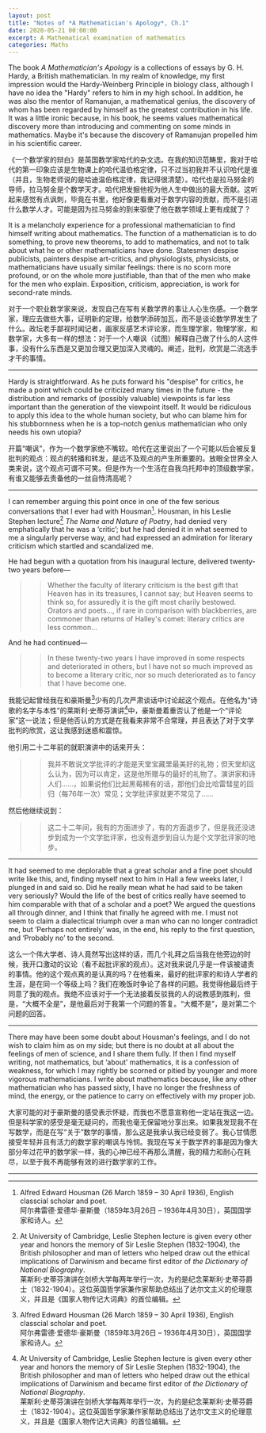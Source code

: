 ```yaml
---
layout: post
title: "Notes of *A Mathematician's Apology*, Ch.1"
date: 2020-05-21 00:00:00
excerpt: A Mathematical examination of mathematics
categories: Maths
---
```

The book *A Mathematician's Apology* is a collections of essays by G. H. Hardy, a British mathematician. In my realm of knowledge, my first impression would the Hardy-Weinberg Principle in biology class, although I have no idea the "Hardy" refers to him in my high school. In addition, he was also the mentor of Ramanujan, a mathematical genius, the discovery of whom has been regarded by himself as the greatest contribution in his life. It was a little ironic because, in his book, he seems values mathematical discovery more than introducing and commenting on some minds in mathematics. Maybe it's because the discovery of Ramanujan propelled him in his scientific career.

《一个数学家的辩白》是英国数学家哈代的杂文选。在我的知识范畴里，我对于哈代的第一印象应该是生物课上的哈代温伯格定律，只不过当初我并不认识哈代是谁（并且，生物老师说的是哈迪温伯格定律，我记得很清楚）。哈代也是拉马努金的导师，拉马努金是个数学天才。哈代把发掘他视为他人生中做出的最大贡献。这听起来感觉有点讽刺，毕竟在书里，他好像更看重对于数学内容的贡献，而不是引进什么数学人才。可能是因为拉马努金的到来驱使了他在数学领域上更有成就了？

>
It is a melancholy experience for a professional mathematician to find himself writing about mathematics. The function of a mathematician is to do something, to prove new theorems, to add to mathematics, and not to talk about what he or other mathematicians have done. Statesmen despise publicists, painters despise art-critics, and physiologists, physicists, or mathematicians have usually similar feelings: there is no scorn more profound, or on the whole more justifiable, than that of the men who make for the men who explain. Exposition, criticism, appreciation, is work for second-rate minds.

>
对于一个职业数学家来说，发现自己在写有关数学界的事让人心生伤感。一个数学家，理应去做些大事，证明新的定理，给数学添砖加瓦，而不是谈论数学界发生了什么。政坛老手鄙视时闻记者，画家反感艺术评论家，而生理学家，物理学家，和数学家，大多有一样的想法：对于一个人嘲讽（试图）解释自己做了什么的人这件事，没有什么东西是又更加合理又更加深入灵魂的。阐述，批判，欣赏是二流选手才干的事情。

---

Hardy is straightforward. As he puts forward his "despise" for critics, he made a point which could be criticized many times in the future - the distribution and remarks of (possibly valuable) viewpoints is far less important than the generation of the viewpoint itself. It would be ridiculous to apply this idea to the whole human society, but who can blame him for his stubbornness when he is a top-notch genius mathematician who only needs his own utopia?

开篇“嘲讽”，作为一个数学家绝不嘴软。哈代在这里说出了一个可能以后会被反复批判的观点：观点的转播和转发，是远不及观点的产生所重要的。放眼全世界全人类来说，这个观点可谓不可笑。但是作为一个生活在自我乌托邦中的顶级数学家，有谁又能够去责备他的一丝自恃清高呢？

---

>
I can remember arguing this point once in one of the few serious conversations that I ever had with Housman[^1]. Housman, in his Leslie Stephen lecture[^2] *The Name and Nature of Poetry*, had denied very emphatically that he was a ‘critic’; but he had denied it in what seemed to me a singularly perverse way, and had expressed an admiration for literary criticism which startled and scandalized me.   
>
He had begun with a quotation from his inaugural lecture, delivered twenty-two years before—   
>> Whether the faculty of literary criticism is the best gift that Heaven has in its treasures, I cannot say; but Heaven seems to think so, for assuredly it is the gift most charily bestowed. Orators and poets…, if rare in comparison with blackberries, are commoner than returns of Halley's comet: literary critics are less common…  
>
And he had continued—  
>> In these twenty-two years I have improved in some respects and deteriorated in others, but I have not so much improved as to become a literary critic, nor so much deteriorated as to fancy that I have become one.

>
我能记起曾经我在和豪斯曼[^1]少有的几次严肃谈话中讨论起这个观点。在他名为“诗歌的名字与本性”的莱斯利·史蒂芬演讲[^2]中，豪斯曼着重否认了他是一个“评论家”这一说法；但是他否认的方式是在我看来非常不合常理，并且表达了对于文学批判的欣赏，这让我感到迷惑和震惊。
>
他引用二十二年前的就职演讲中的话来开头：
>> 我并不敢说文学批评的才能是天堂宝藏里最美好的礼物；但天堂却这么认为，因为可以肯定，这是他所赠与的最好的礼物了。演讲家和诗人们……，如果说他们比起黑莓稀有的话，那他们会比哈雷彗星的回归（每76年一次）常见；文学批评家就更不常见了……
>
然后他继续说到：
>> 这二十二年间，我有的方面进步了，有的方面退步了，但是我还没进步到成为一个文学批评家，也没有退步到自认为是个文学批评家的地步。


[^1]: Alfred Edward Housman (26 March 1859 – 30 April 1936), English classcial scholar and poet.  
    阿尔弗雷德·爱德华·豪斯曼（1859年3月26日 – 1936年4月30日），英国国学家和诗人。

[^2]: At University of Cambridge, Leslie Stephen lecture is given every other year and honors the memory of Sir Leslie Stephen (1832-1904), the British philosopher and man of letters who helped draw out the ethical implications of Darwinism and became first editor of *the Dictionary of National Biography*.  
    莱斯利·史蒂芬演讲在剑桥大学每两年举行一次，为的是纪念莱斯利·史蒂芬爵士（1832-1904）。这位英国哲学家兼作家帮助总结出了达尔文主义的伦理意义，并且是《国家人物传记大词典》的首位编辑。  

---

>
It had seemed to me deplorable that a great scholar and a fine poet should write like this, and, finding myself next to him in Hall a few weeks later, I plunged in and said so. Did he really mean what he had said to be taken very seriously? Would the life of the best of critics really have seemed to him comparable with that of a scholar and a poet? We argued the questions all through dinner, and I think that finally he agreed with me. I must not seem to claim a dialectical triumph over a man who can no longer contradict me, but ‘Perhaps not entirely’ was, in the end, his reply to the first question, and ‘Probably no’ to the second.

>
这么一个伟大学者、诗人竟然写出这样的话，而几个礼拜之后当我在他旁边的时候，我开口激动的议论（看不起批评家的观点）。这对我来说几乎是一件该被谴责的事情。他的这个观点真的是认真的吗？在他看来，最好的批评家的和诗人学者的生涯，是在同一个等级上吗？我们在晚饭时争论了各样的问题。我觉得他最后终于同意了我的观点。我绝不应该对于一个无法接着反驳我的人的说教感到胜利，但是，“大概不全是”，是他最后对于我第一个问题的答复。“大概不是”，是对第二个问题的回答。

---

>
There may have been some doubt about Housman's feelings, and I do not wish to claim him as on my side; but there is no doubt at all about the feelings of men of science, and I share them fully. If then I find myself writing, not mathematics, but ‘about’ mathematics, it is a confession of weakness, for which I may rightly be scorned or pitied by younger and more vigorous mathematicians. I write about mathematics because, like any other mathematician who has passed sixty, I have no longer the freshness of mind, the energy, or the patience to carry on effectively with my proper job.

>
大家可能的对于豪斯曼的感受表示怀疑，而我也不愿意宣称他一定站在我这一边。但是科学家的感受是毫无疑问的，而我也毫无保留地分享出来。如果我发现我不在写数学，而是在写“关于”数学的事情，那么这是我承认我已经变弱了。我心甘情愿接受年轻并且有活力的数学家的嘲讽与怜悯。我现在写关于数学界的事是因为像大部分年过花甲的数学家一样，我的心神已经不再那么清醒，我的精力和耐心在耗尽，以至于我不再能够有效的进行数学家的工作。

---
